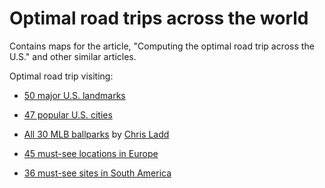 # Optimal road trips across the world

Contains maps for the article, "Computing the optimal road trip across the U.S." and other similar articles.

Optimal road trip visiting:

* [50 major U.S. landmarks](http://rhiever.github.io/optimal-roadtrip-usa/major-landmarks.html)

* [47 popular U.S. cities](http://rhiever.github.io/optimal-roadtrip-usa/popular-cities.html)

* [All 30 MLB ballparks](http://rhiever.github.io/optimal-roadtrip-usa/mlb-ballparks.html) by [Chris Ladd](https://www.particlestorm.net/)

* [45 must-see locations in Europe](http://rhiever.github.io/optimal-roadtrip-usa/europe-trip.html)

* [36 must-see sites in South America](http://rhiever.github.io/optimal-roadtrip-usa/south-america-trip.html)
